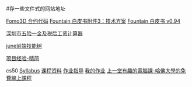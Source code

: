 #存一些文件式的网站地址

[](https://www.draw.io/#Hjune111%2Fblog%2Fmaster%2F%E9%A1%B9%E7%9B%AE%E7%BB%8F%E9%AA%8C-%E7%B2%BE%E7%AE%80.html)
[Fomo3D 合约代码](https://etherscan.io/address/0xa62142888aba8370742be823c1782d17a0389da1#code)
[Fountain 白皮书附件3：技术方案](https://www.jianshu.com/p/63694a8ceee3)
[Fountain 白皮书 v0.94](https://www.jianshu.com/p/1a73af5a2eeb?utm_campaign=hugo&utm_medium=reader_share&utm_content=note&utm_source=weixin-friends)

[深圳市五险一金及税后工资计算器](http://salarycalculator.sinaapp.com/city/shenzhen)

[june前端技能树](https://www.draw.io/#Hjune111%2Fblog%2Fmaster%2Fvue_developer_roadmap.xml)

[项目经验-精简](https://www.draw.io/#Hjune111%2Fblog%2Fmaster%2F%E9%A1%B9%E7%9B%AE%E7%BB%8F%E9%AA%8C-%E7%B2%BE%E7%AE%80.html)

cs50
[Syllabus](https://docs.cs50.net/2018/x/syllabus.html)
[课程资料](https://cs50.harvard.edu/2018/fall/weeks/0/)
[作业指导](https://docs.cs50.net/2018/x/psets/1/pset1.html)
[我的作业](https://cs50.me/submissions)
[上一堂有趣的電腦課-哈佛大學的免費線上課程](https://medium.com/@shaoyunchang/%E4%B8%8A%E4%B8%80%E5%A0%82%E6%9C%89%E8%B6%A3%E7%9A%84%E9%9B%BB%E8%85%A6%E8%AA%B2-%E5%93%88%E4%BD%9B%E5%A4%A7%E5%AD%B8%E7%9A%84%E5%85%8D%E8%B2%BB%E7%B7%9A%E4%B8%8A%E8%AA%B2%E7%A8%8B-computer-science-cs50-863685dd2665)